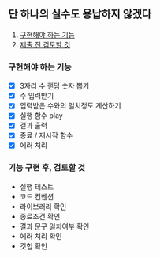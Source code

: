 ## 단 하나의 실수도 용납하지 않겠다

1. [구현해야 하는 기능](#구현해야-하는-기능)
2. [제출 전 검토할 것](#기능-구현-후-검토할-것)

### 구현해야 하는 기능

- [x] 3자리 수 랜덤 숫자 뽑기
- [x] 수 입력받기
- [x] 입력받은 수와의 일치정도 계산하기
- [x] 실행 함수 play
- [x] 결과 출력
- [x] 종료 / 재시작 함수
- [x] 에러 처리

### 기능 구현 후, 검토할 것

- 실행 테스트
- 코드 컨벤션
- 라이브러리 확인
- 종료조건 확인
- 결과 문구 일치여부 확인
- 에러 처리 확인
- 깃헙 확인
